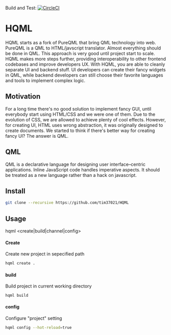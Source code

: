 Build and Test: [![CircleCI](https://circleci.com/gh/tim37021/HQML.svg?style=svg)](https://circleci.com/gh/tim37021/HQML)

HQML
=========
HQML starts as a fork of PureQML that bring QML technology into web. PureQML is a QML to HTML/javscript translator. Almost everything should be done in QML. This approach is very good until project start to scale. HQML makes more steps further, providing interoperability to other frontend codebases and improve developers UX. With HQML, you are able to cleanly separate UI and backend stuff. UI developers can create their fancy widgets in QML, while backend developers can still choose their favorite languages and tools to implement complex logic.


## Motivation

For a long time there's no good solution to implement fancy GUI, until everybody start using HTML/CSS and we were one of them. Due to the evolution of CSS, we are allowed to achieve plenty of cool effects. However, for creating UI, HTML uses wrong abstraction, it was originally designed to create documents. We started to think if there's better way for creating fancy UI? The answer is QML.

## QML

QML is a declarative language for designing user interface–centric applications. Inline JavaScript code handles imperative aspects. It should be treated as a new language rather than a hack on javascript.


## Install
```bash
git clone --recursive https://github.com/tim37021/HQML
```

## Usage
hqml <create|build|channel|config>

#### Create
Create new project in sepecified path
```bash
hqml create .
```

#### build
Build project in current working directory
```
hqml build
```

#### config
Configure "project" setting
```bash
hqml config --hot-reload=true
```